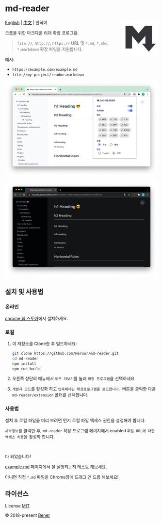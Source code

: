 # md-reader

<img src="./src/images/icon.png" align="right" width="120">

[English](./README.md) | [中文](./README-cn.md) | 한국어

크롬을 위한 마크다운 리더 확장 프로그램.

> `file://`, `http://`, `https://` URL 및 `*.md`, `*.mkd`, `*.markdown` 확장 파일을 지원합니다.

예시:

- `https://example.com/example.md`
- `file://my-project/readme.markdown`

![배너1](./example/example-1.png)

![배너2](./example/example-2.png)

## 설치 및 사용법

### 온라인

[chrome 웹 스토어](https://chrome.google.com/webstore/detail/md-reader/medapdbncneneejhbgcjceippjlfkmkg)에서 설치하세요.

### 로컬

1. 이 저장소를 Clone한 후 빌드하세요:

    ```bash
    git clone https://github.com/Heroor/md-reader.git
    cd md-reader
    npm install
    npm run build
    ```

2. 오른쪽 상단의 메뉴에서 `도구 더보기`를 눌러 `확장 프로그램`을 선택하세요.

3. `개발자 모드`를 활성화 하고 `압축해제된 확장프로그램을 로드합니다.` 버튼을 클릭한 다음 `md-reader/extension` 폴더를 선택합니다.

### 사용법

설치 후 로컬 파일을 미리 보려면 먼저 로컬 파일 액세스 권한을 설정해야 합니다.

`세부정보`를 클릭한 후, `md-reader` 확장 프로그램 페이지에서 enabled `파일 URL에 대한 액세스 허용`을 활성화 합니다.

<br/>

다 되었습니다!

[example.md](https://raw.githubusercontent.com/Heroor/md-reader/main/example/example.md) 페이지에서 잘 실행되는지 테스트 해보세요.

아니면 직접 `*.md` 파일을 Chrome창에 드래그 앤 드롭 해보세요!

## 라이선스

License [MIT](https://github.com/Heroor/md-reader/blob/master/LICENSE)

© 2018-present [Bener](https://github.com/Heroor)
